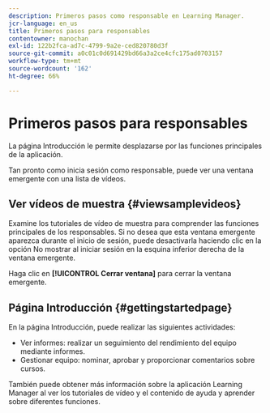 ```yaml
---
description: Primeros pasos como responsable en Learning Manager.
jcr-language: en_us
title: Primeros pasos para responsables
contentowner: manochan
exl-id: 122b2fca-ad7c-4799-9a2e-ced820780d3f
source-git-commit: a0c01c0d691429bd66a3a2ce4cfc175ad0703157
workflow-type: tm+mt
source-wordcount: '162'
ht-degree: 66%

---
```


# Primeros pasos para responsables

La página Introducción le permite desplazarse por las funciones principales de la aplicación.

Tan pronto como inicia sesión como responsable, puede ver una ventana emergente con una lista de vídeos.

## Ver vídeos de muestra {#viewsamplevideos}

Examine los tutoriales de vídeo de muestra para comprender las funciones principales de los responsables. Si no desea que esta ventana emergente aparezca durante el inicio de sesión, puede desactivarla haciendo clic en la opción No mostrar al iniciar sesión en la esquina inferior derecha de la ventana emergente.

Haga clic en **[!UICONTROL Cerrar ventana]** para cerrar la ventana emergente.

<!--![](assets/welcome-videos.png) -->

## Página Introducción {#gettingstartedpage}

En la página Introducción, puede realizar las siguientes actividades:

* Ver informes: realizar un seguimiento del rendimiento del equipo mediante informes.
* Gestionar equipo: nominar, aprobar y proporcionar comentarios sobre cursos.

También puede obtener más información sobre la aplicación Learning Manager al ver los tutoriales de vídeo y el contenido de ayuda y aprender sobre diferentes funciones.

<!--![](assets/manager-experienceprime.png)-->
